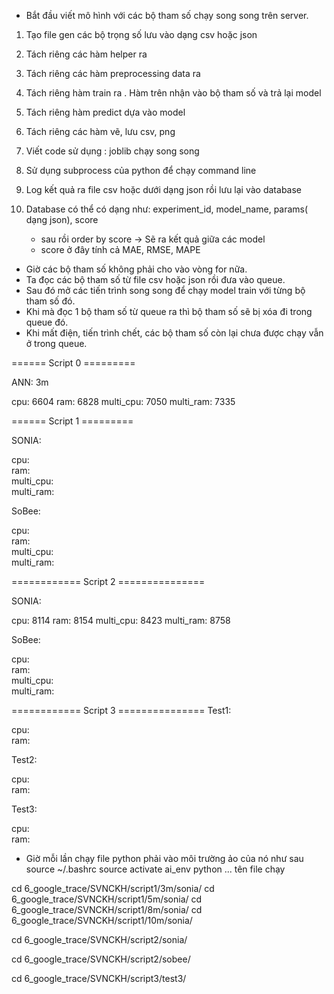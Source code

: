 - Bắt đầu viết mô hình với các bộ tham số chạy song song trên server.

1. Tạo file gen các bộ trọng số lưu vào dạng csv hoặc json 
2. Tách riêng các hàm helper ra 
3. Tách riêng các hàm preprocessing data ra 
4. Tách riêng hàm train ra . Hàm trên nhận vào bộ tham số và trả lại model 
5. Tách riêng hàm predict dựa vào model 
6. Tách riêng các hàm vẽ, lưu csv, png 

7. Viết code sử dụng : joblib chạy song song 
8. Sử dụng subprocess của python để chạy command line 

9. Log kết quả ra file csv hoặc dưới dạng json rồi lưu lại vào database 
10. Database có thể có dạng như: 
    experiment_id, model_name, params( dạng json), score
    - sau rồi order by score -> Sẽ ra kết quả giữa các model 
    - score ở đây tính cả MAE, RMSE, MAPE 
     
- Giờ các bộ tham số không phải cho vào vòng for nữa.
- Ta đọc các bộ tham số từ file csv hoặc json rồi đưa vào queue. 
- Sau đó mở các tiến trình song song để chạy model train với từng bộ tham số đó.
- Khi mà đọc 1 bộ tham số từ queue ra thì bộ tham số sẽ bị xóa đi trong queue đó.
- Khi mất điện, tiến trình chết, các bộ tham số còn lại chưa được chạy vẫn ở trong queue. 


====== Script 0 =========

ANN: 3m

cpu:        6604
ram:        6828
multi_cpu:  7050
multi_ram:  7335



====== Script 1 =========

SONIA:

cpu:        
ram:        
multi_cpu:  
multi_ram:  


SoBee:

cpu:            
ram:            
multi_cpu:      
multi_ram:      


============ Script 2 ===============

SONIA:

cpu:            8114
ram:            8154
multi_cpu:      8423
multi_ram:      8758


SoBee:

cpu:        
ram:        
multi_cpu:  
multi_ram:  

============ Script 3 ===============
Test1:

cpu:  
ram:  


Test2:

cpu:   
ram:   


Test3:

cpu:   
ram:   



- Giờ mỗi lần chạy file python phải vào môi trường ảo của nó như sau
    source ~/.bashrc 
    source activate ai_env 
    python ... tên file chạy   
   

cd 6_google_trace/SVNCKH/script1/3m/sonia/
cd 6_google_trace/SVNCKH/script1/5m/sonia/
cd 6_google_trace/SVNCKH/script1/8m/sonia/
cd 6_google_trace/SVNCKH/script1/10m/sonia/


cd 6_google_trace/SVNCKH/script2/sonia/

cd 6_google_trace/SVNCKH/script2/sobee/

cd 6_google_trace/SVNCKH/script3/test3/



